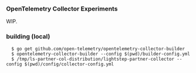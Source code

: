 ### OpenTelemetry Collector Experiments

WIP.

### building (local)

```
  $ go get github.com/open-telemetry/opentelemetry-collector-builder
  $ opentelemetry-collector-builder --config $(pwd)/builder-config.yml
  $ /tmp/ls-partner-col-distribution/lightstep-partner-collector --config $(pwd)/config/collector-config.yml
```